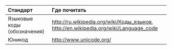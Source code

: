 | **Стандарт** | **Где почитать** |
|:---------------------|:----------------------------|
| Языковые коды (обозначения) | http://ru.wikipedia.org/wiki/Коды_языков, http://en.wikipedia.org/wiki/Language_code |
| Юникод         | http://www.unicode.org/     |
